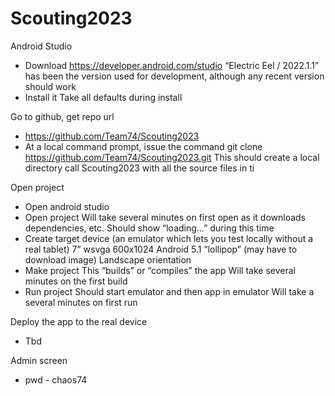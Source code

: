 # Scouting2023

Android Studio
* Download
  https://developer.android.com/studio
  “Electric Eel / 2022.1.1” has been the version used for development, although any recent version should work
* Install it
  Take all defaults during install

Go to github, get repo url
* https://github.com/Team74/Scouting2023
* At a local command prompt, issue the command
    git clone https://github.com/Team74/Scouting2023.git
    This should create a local directory call Scouting2023 with all the source files in ti

Open project
* Open android studio
* Open project
    Will take several minutes on first open as it downloads dependencies, etc.
    Should show “loading…” during this time
* Create target device (an emulator which lets you test locally without a real tablet)
    7” wsvga 600x1024
    Android 5.1 “lollipop” (may have to download image)
    Landscape orientation
* Make project
    This “builds” or “compiles” the app
    Will take several minutes on the first build
* Run project
    Should start emulator and then app in emulator
    Will take a several minutes on first run

Deploy the app to the real device
* Tbd

Admin screen
* pwd - chaos74


